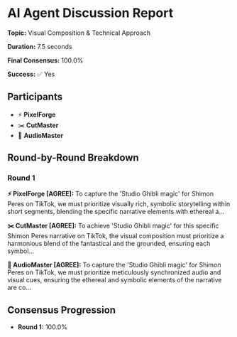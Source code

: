 # AI Agent Discussion Report

**Topic:** Visual Composition & Technical Approach

**Duration:** 7.5 seconds

**Final Consensus:** 100.0%

**Success:** ✅ Yes

## Participants

- ⚡ **PixelForge**
- ✂️ **CutMaster**
- 🎵 **AudioMaster**

## Round-by-Round Breakdown

### Round 1

**⚡ PixelForge [AGREE]:** To capture the 'Studio Ghibli magic' for Shimon Peres on TikTok, we must prioritize visually rich, symbolic storytelling within short segments, blending the specific narrative elements with ethereal a...

**✂️ CutMaster [AGREE]:** To achieve 'Studio Ghibli magic' for this specific Shimon Peres narrative on TikTok, the visual composition must prioritize a harmonious blend of the fantastical and the grounded, ensuring each symbol...

**🎵 AudioMaster [AGREE]:** To capture the 'Studio Ghibli magic' for Shimon Peres on TikTok, we must prioritize meticulously synchronized audio and visual cues, ensuring the ethereal and symbolic elements of the narrative are co...

## Consensus Progression

- **Round 1:** 100.0%
